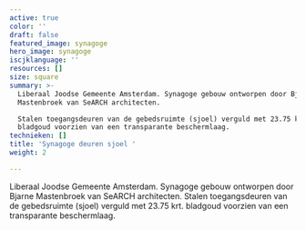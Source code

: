 ```yaml
---
active: true
color: ''
draft: false
featured_image: synagoge
hero_image: synagoge
iscjklanguage: ''
resources: []
size: square
summary: >-
  Liberaal Joodse Gemeente Amsterdam. Synagoge gebouw ontworpen door Bjarne
  Mastenbroek van SeARCH architecten.

  Stalen toegangsdeuren van de gebedsruimte (sjoel) verguld met 23.75 krt.
  bladgoud voorzien van een transparante beschermlaag.
technieken: []
title: 'Synagoge deuren sjoel '
weight: 2

---
```


Liberaal Joodse Gemeente Amsterdam. Synagoge gebouw ontworpen door Bjarne Mastenbroek van SeARCH architecten.
Stalen toegangsdeuren van de gebedsruimte (sjoel) verguld met 23.75 krt. bladgoud voorzien van een transparante beschermlaag.